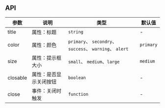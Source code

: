 ## API

| 参数 | 说明 | 类型 | 默认值 |
| --- | --- | --- | --- |
| title | 属性：标题 | `string` | - |
| color | 属性：颜色 | `primary`、 `secondry`、 `success`、 `warning`、 `alert` | `primary` |
| size | 属性：提示框大小 | `small`、 `medium`、`large` | `medium` |
| closable | 属性：是否显示关闭按钮 | `boolean` | - |
| close | 事件：关闭时触发 | `function` | - |
